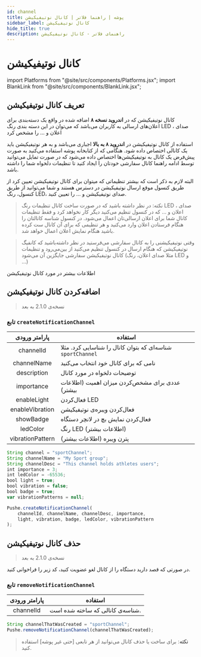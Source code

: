 ```yaml
---
id: channel
title: پوشه | راهنما فلاتر | کانال نوتیفیکیشن
sidebar_label: کانال نوتیفیکیشن
hide_title: true
description: راهنمای فلاتر - کانال نوتیفیکیشن
---
```


# کانال نوتیفیکیشن

import Platforms from "@site/src/components/Platforms.jsx";
import BlankLink from "@site/src/components/BlankLink.jsx";

<Platforms android />


## تعریف کانال نوتیفیکیشن


کانال نوتیفیکیشن که در **اندروید نسخه ۸** اضافه شده در واقع یک دسته‌بندی برای اعلان‌های ارسالی به کاربران می‌باشد که می‌توان در این دسته بندی رنگ LED ، صدای اعلان و ... را مشخص کرد

استفاده از کانال نوتیفیکیشن در **اندروید ۸ به بالا** اجباری می‌باشد و به هر نوتیفیکیشن باید یک کانالی اختصاص داده شود. هنگامی که از کتابخانه پوشه استفاده می‌کنید به صورت پیش‌فرض یک کانال به نوتیفیکیشن‌ها اختصاص داده می‌شود که در صورت تمایل می‌توانید توسط ادامه راهنما کانال سفارشی خودتان را ایجاد کنید تا تنظیمات دلخواه شما را داشته باشد.

 البته لازم به ذکر است که بیشتر تنظیماتی که میتوان برای کانال نوتیفیکیشن تعیین کرد از طریق کنسول موقع ارسال نوتیفیکیشن در دسترس هستند و شما می‌توانید از طریق کنسول، رنگ ‌LED، صدای نوتیفیکیشن و ... را تعیین کنید. 


> نکته: در نظر داشته باشید که در صورت ساخت کانال تنظیمات رنگ LED ، صدای اعلان و ... که در کنسول تنظیم می‌کنید دیگر کار نخواهد کرد و فقط تنظیمات کانال شما برای اعلان ارسالی‌تان اعمال می‌شود. در کنسول شناسه کانالتان را هنگام فرستادن اعلان وارد می‌کنید و هر تنظیمی که برای آن کانال ست کرده باشید هنگام نمایش اعلان اعمال خواهد شد.


> وقتی نوتیفیکیشنی را به کانال سفارشی می‌فرستید در نظر داشته‌باشید که کانفیگ نوتیفیکیشن که هنگام ارسال در کنسول تنظیم می‌کنید از بین‌می‌رود و تنظیمات کانال نوتیفیکیشن سفارشی جایگزین آن می‌شود (مثلا صدای اعلان، رنگ LED و ...)


<BlankLink link="https://developer.android.com/training/notify-user/channels">اطلاعات بیشتر در مورد کانال نوتیفیکیشن</BlankLink>

## اضافه‌کردن کانال نوتیفیکیشن
> نسخه‌ی 2.1.0 به بعد

### تابع `createNotificationChannel`

|پارامتر ورودی|استفاده|
|:--:|--|
|channelId| شناسه‌ای که بتوان کانال را شناسایی کرد. مثلا `sportChannel`|
|channelName|نامی که برای کانال خود انتخاب می‌کنید|
|description|توضیحات دلخواه در مورد کانال|
|importance|عددی برای مشخص‌کردن میزان اهمیت (<BlankLink link="https://developer.android.com/training/notify-user/channels#importance">اطلاعات بیشتر</BlankLink>)|
|enableLight|فعال‌کردن LED|
|enableVibration|فعال‌کردن ویبره‌ی نوتیفیکیشن|
|showBadge|فعال‌کردن نمایش بچ در لانچر دستگاه|
|ledColor|رنگ LED (<BlankLink link="https://developer.android.com/reference/android/app/NotificationChannel.html#setLightColor(int)">اطلاعات بیشتر</BlankLink>)|
|vibrationPattern|پترن ویبره (<BlankLink link="https://developer.android.com/reference/android/app/NotificationChannel.html#setVibrationPattern(long[])">اطلاعات بیشتر</BlankLink>)|


```js
String channel = "sportChannel";
String channelName = "My Sport group";
String channelDesc = "This channel holds athletes users";
int importance = 3;
int ledColor = -65536;
bool light = true;
bool vibration = false;
bool badge = true;
var vibrationPatterns = null;

Pushe.createNotificationChannel(
    channelId, channelName, channelDesc, importance,
    light, vibration, badge, ledColor, vibrationPattern
);
```

## حذف کانال نوتیفیکیشن
> نسخه‌ی 2.1.0 به بعد

در صورتی که قصد دارید دستگاه را از کانال لغو عضویت کنید، کد زیر را فراخوانی کنید.

### تابع `removeNotificationChannel`

|پارامتر ورودی|استفاده|
|:--:|--|
|channelId|شناسه‌ی کانالی که ساخته شده است.|

```js
String channelThatWasCreated = "sportChannel";
Pushe.removeNotificationChannel(channelThatWasCreated);
```

> **نکته**: برای ساخت یا حذف کانال می‌توانید از هر تابعی [حتی غیر پوشه] استفاده کنید.